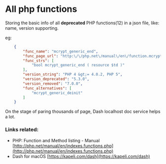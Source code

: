 
# All php functions


Storing the basic info of all **deprecated** PHP functions(12) in a json file, like: name, version supporting.

eg:

```json
    {
        "func_name": "mcrypt_generic_end",
        "func_page_url": "http:\/\/php.net\/manual\/en\/function.mcrypt-generic-end.php",
        "func_strs": [
            "bool mcrypt_generic_end ( resource $td )"
        ],
        "version_string": "PHP 4 &gt;= 4.0.2, PHP 5",
        "version_deprecated": "5.3.0",
        "version_removed": "7.0.0",
        "func_alternatives": [
            "mcrypt_generic_deinit"
        ]
    }
```


On the stage of paring thousands of page, Dash localhost doc service helps a lot.


### Links related:

* PHP: Function and Method listing - Manual [http://php.net/manual/en/indexes.functions.php](http://php.net/manual/en/indexes.functions.php)
* Dash for macOS [https://kapeli.com/dash](https://kapeli.com/dash)
